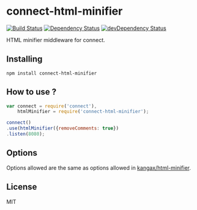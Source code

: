# connect-html-minifier
[![Build Status](https://travis-ci.org/neoziro/connect-html-minifier.svg?branch=master)](https://travis-ci.org/neoziro/connect-html-minifier)
[![Dependency Status](https://david-dm.org/neoziro/connect-html-minifier.svg?theme=shields.io)](https://david-dm.org/neoziro/connect-html-minifier)
[![devDependency Status](https://david-dm.org/neoziro/connect-html-minifier/dev-status.svg?theme=shields.io)](https://david-dm.org/neoziro/connect-html-minifier#info=devDependencies)

HTML minifier middleware for connect.

## Installing

````
npm install connect-html-minifier
````

## How to use ?

````javascript
var connect = require('connect'),
    htmlMinifier = require('connect-html-minifier');

connect()
.use(htmlMinifier({removeComments: true})
.listen(8080);
````

## Options

Options allowed are the same as options allowed in [kangax/html-minifier](https://github.com/kangax/html-minifier/).

## License

MIT
